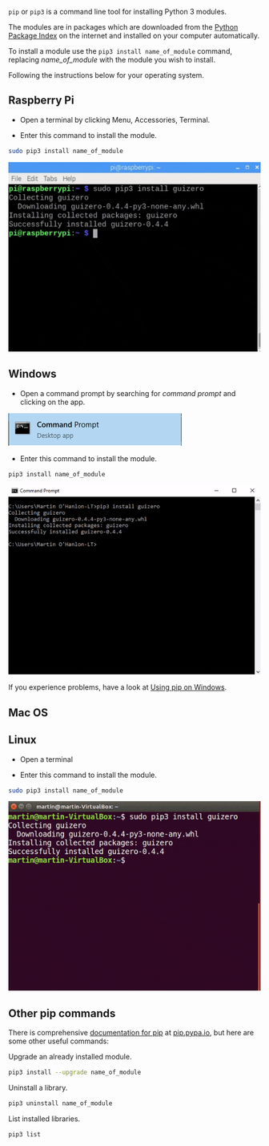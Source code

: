 `pip` or `pip3` is a command line tool for installing Python 3 modules.

The modules are in packages which are downloaded from the [Python Package Index](https://pypi.python.org/pypi) on the internet and installed on your computer automatically.

To install a module use the `pip3 install name_of_module` command, replacing *name_of_module* with the module you wish to install.

Following the instructions below for your operating system.

## Raspberry Pi

+ Open a terminal by clicking Menu, Accessories, Terminal.

+ Enter this command to install the module.

```bash
sudo pip3 install name_of_module
```

![pi pip install](images/pi_pip_install.gif)

## Windows

+ Open a command prompt by searching for *command prompt* and clicking on the app.

![windows command prompt](images/windows_command_prompt_app.PNG)

+ Enter this command to install the module.

```bash
pip3 install name_of_module
```

![windows pip install](images/windows_pip_install.gif)

If you experience problems, have a look at [Using pip on Windows](https://projects.raspberrypi.org/en/projects/using-pip-on-windows).

## Mac OS

## Linux

+ Open a terminal

+ Enter this command to install the module.

```bash
sudo pip3 install name_of_module
```

![linux pip install](images/linux_pip_install.gif)

## Other pip commands

There is comprehensive [documentation for pip](https://pip.pypa.io) at [pip.pypa.io](https://pip.pypa.io), but here are some other useful commands:

Upgrade an already installed module.

```bash
pip3 install --upgrade name_of_module 
```

Uninstall a library.

```bash
pip3 uninstall name_of_module
```

List installed libraries.

```bash
pip3 list
```
